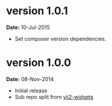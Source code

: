 version 1.0.1
=============
**Date:** 10-Jul-2015

- Set composer version dependencies.

version 1.0.0
=============
**Date:** 08-Nov-2014

- Initial release 
- Sub repo split from [yii2-widgets](https://github.com/kartik-v/yii2-widgets)
